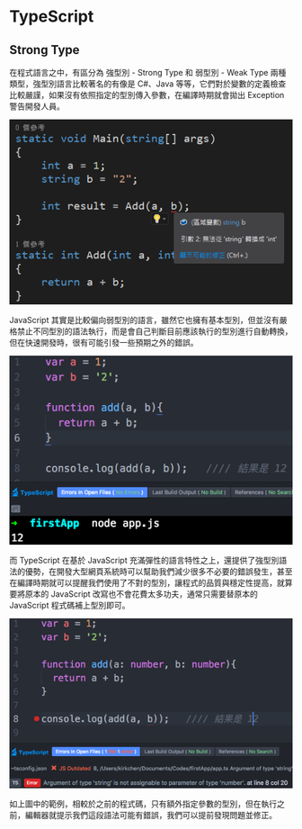 # TypeScript

## Strong Type

在程式語言之中，有區分為 強型別 - Strong Type 和 弱型別 - Weak Type 兩種類型，強型別語言比較著名的有像是 C#、Java 等等，它們對於變數的定義檢查比較嚴謹，如果沒有依照指定的型別傳入參數，在編譯時期就會拋出 Exception 警告開發人員。

![img](../captures/anjee_typescript_001.png)

JavaScript 其實是比較偏向弱型別的語言，雖然它也擁有基本型別，但並沒有嚴格禁止不同型別的語法執行，而是會自己判斷目前應該執行的型別進行自動轉換，但在快速開發時，很有可能引發一些預期之外的錯誤。

![img](../captures/anjee_typescript_002.png)

而 TypeScript 在基於 JavaScript 充滿彈性的語言特性之上，還提供了強型別語法的優勢，在開發大型網頁系統時可以幫助我們減少很多不必要的錯誤發生，甚至在編譯時期就可以提醒我們使用了不對的型別，讓程式的品質與穩定性提高，就算要將原本的 JavaScript 改寫也不會花費太多功夫，通常只需要替原本的 JavaScript 程式碼補上型別即可。

![img](../captures/anjee_typescript_003.png)

如上圖中的範例，相較於之前的程式碼，只有額外指定參數的型別，但在執行之前，編輯器就提示我們這段語法可能有錯誤，我們可以提前發現問題並修正。

